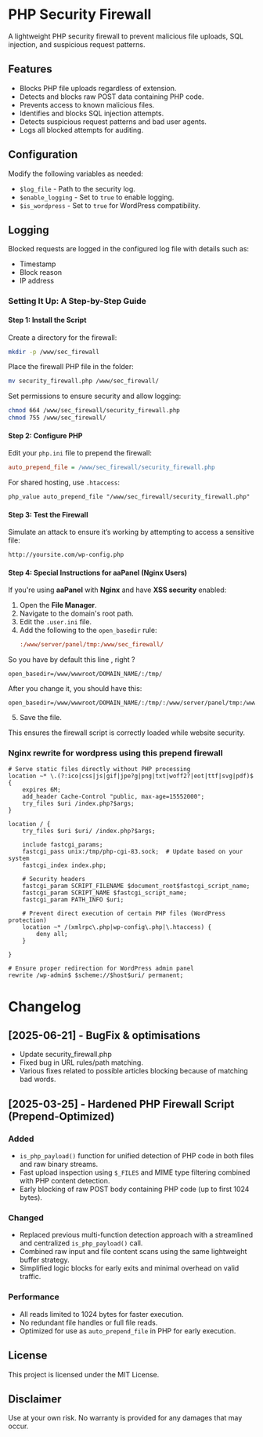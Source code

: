 # PHP Security Firewall

A lightweight PHP security firewall to prevent malicious file uploads, SQL injection, and suspicious request patterns.

## Features
- Blocks PHP file uploads regardless of extension.
- Detects and blocks raw POST data containing PHP code.
- Prevents access to known malicious files.
- Identifies and blocks SQL injection attempts.
- Detects suspicious request patterns and bad user agents.
- Logs all blocked attempts for auditing.

## Configuration
Modify the following variables as needed:
- `$log_file` - Path to the security log.
- `$enable_logging` - Set to `true` to enable logging.
- `$is_wordpress` - Set to `true` for WordPress compatibility.

## Logging
Blocked requests are logged in the configured log file with details such as:
- Timestamp
- Block reason
- IP address

### Setting It Up: A Step-by-Step Guide

#### Step 1: Install the Script
Create a directory for the firewall:
```sh
mkdir -p /www/sec_firewall
```

Place the firewall PHP file in the folder:
```sh
mv security_firewall.php /www/sec_firewall/
```

Set permissions to ensure security and allow logging:
```sh
chmod 664 /www/sec_firewall/security_firewall.php
chmod 755 /www/sec_firewall/
```

#### Step 2: Configure PHP
Edit your `php.ini` file to prepend the firewall:
```ini
auto_prepend_file = /www/sec_firewall/security_firewall.php
```

For shared hosting, use `.htaccess`:
```apache
php_value auto_prepend_file "/www/sec_firewall/security_firewall.php"
```

#### Step 3: Test the Firewall
Simulate an attack to ensure it’s working by attempting to access a sensitive file:
```sh
http://yoursite.com/wp-config.php
```

#### Step 4: Special Instructions for aaPanel (Nginx Users)
If you're using **aaPanel** with **Nginx** and have **XSS security** enabled:
1. Open the **File Manager**.
2. Navigate to the domain's root path.
3. Edit the `.user.ini` file.
4. Add the following to the `open_basedir` rule:
   ```ini
   :/www/server/panel/tmp:/www/sec_firewall/
   ```

So you have by default this line , right ?
   ```
   open_basedir=/www/wwwroot/DOMAIN_NAME/:/tmp/
   ```

After you change it, you should have this:
   ```
   open_basedir=/www/wwwroot/DOMAIN_NAME/:/tmp/:/www/server/panel/tmp:/www/sec_firewall/
   ```

5. Save the file.

This ensures the firewall script is correctly loaded while website security.

### Nginx rewrite for wordpress using this prepend firewall 

```
# Serve static files directly without PHP processing
location ~* \.(?:ico|css|js|gif|jpe?g|png|txt|woff2?|eot|ttf|svg|pdf)$ {
    expires 6M;
    add_header Cache-Control "public, max-age=15552000";
    try_files $uri /index.php?$args;
}

location / {
    try_files $uri $uri/ /index.php?$args;

    include fastcgi_params;
    fastcgi_pass unix:/tmp/php-cgi-83.sock;  # Update based on your system
    fastcgi_index index.php;

    # Security headers
    fastcgi_param SCRIPT_FILENAME $document_root$fastcgi_script_name;
    fastcgi_param SCRIPT_NAME $fastcgi_script_name;
    fastcgi_param PATH_INFO $uri;
        
    # Prevent direct execution of certain PHP files (WordPress protection)
    location ~* /(xmlrpc\.php|wp-config\.php|\.htaccess) {
        deny all;
    }
    
}

# Ensure proper redirection for WordPress admin panel
rewrite /wp-admin$ $scheme://$host$uri/ permanent;
```

# Changelog

## [2025-06-21] - BugFix & optimisations
- Update security_firewall.php
- Fixed bug in URL rules/path matching.
- Various fixes related to possible articles blocking because of matching bad words.

## [2025-03-25] - Hardened PHP Firewall Script (Prepend-Optimized)

### Added
- `is_php_payload()` function for unified detection of PHP code in both files and raw binary streams.
- Fast upload inspection using `$_FILES` and MIME type filtering combined with PHP content detection.
- Early blocking of raw POST body containing PHP code (up to first 1024 bytes).

### Changed
- Replaced previous multi-function detection approach with a streamlined and centralized `is_php_payload()` call.
- Combined raw input and file content scans using the same lightweight buffer strategy.
- Simplified logic blocks for early exits and minimal overhead on valid traffic.

### Performance
- All reads limited to 1024 bytes for faster execution.
- No redundant file handles or full file reads.
- Optimized for use as `auto_prepend_file` in PHP for early execution.



## License
This project is licensed under the MIT License.

## Disclaimer
Use at your own risk. No warranty is provided for any damages that may occur.
